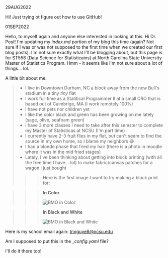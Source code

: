 29AUG2022

Hi! Just trying ot figure out how to use GitHub!

01SEP2022

Hello, to myself again and anyone else interested in looking at this. Hi Dr. Post! I'm updating my _index.md_ portion of my blog this time (again? Not sure if I was or was not supposed to the first time when we created our first blog posts). I'm not sure exactly what I'll be blogging about, but this page is for ST558 (Data Science for Statisticains) at North Carolina State University Master of Statistics Program. Hmm - it seems like I'm not sure about a lot of things... lol. 

A little bit about me:
> - I live in Downtown Durham, NC a block away from the new Bull's stadium in a tiny *tiny* flat
> - I work full time as a Statitical Programmer II at a small CRO that is based out of Caimbrige, MA (I work remotely 100%)
> - I have not pets nor children yet
> - I like the color black and green has been growing on me lately (sage, olive, seafoam green)
> - I have 3 more classes I need to take after this semster to complete my Master of Statisticas at NCSU (I'm part time)
> - I currently have 2-3 fruit flies in my flat, but can't seem to find the source in my own home, so I blame my neighbors :smile:
> - I had a blonde phase that fried my hair (there is a photo in moodle where it was in the mid fried stages)
> - Lately, I've been thinking about getting into block printing (with all the free time I have... lol) to make fabric/canvas patches for a wagon I just bought   
>
>>> Here is the first image I want to try making a block print for:    

>>> **In Color**  
>>> 
>>> ![BMO in Color](https://user-images.githubusercontent.com/112360874/188002216-2b62eba7-aed0-4000-a095-a3b40e579e4e.jpg)  

>>>
>>> **In Black and White**  
>>> 
>>> ![BMO in Black and White](https://user-images.githubusercontent.com/112360874/188002030-630e6bb8-bd17-4992-8278-5f042242510d.jpg)  

Here is my school email again: tnnguye8@ncsu.edu 

Am I supposed to put this in the *_config.yaml* file?

I'll do it there too!
